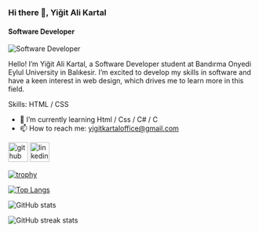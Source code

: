 
### Hi there 👋, Yiğit Ali Kartal
#### Software Developer
![Software Developer](https://arturssmirnovs.github.io/github-profile-readme-generator/images/banner.png)

Hello! I’m Yiğit Ali Kartal, a 
Software Developer student at Bandırma Onyedi Eylul University in Balıkesir. I’m excited to develop my skills in software and have a keen interest in web design, which drives me to learn more in this field.


Skills: HTML / CSS

- 🌱 I’m currently learning Html / Css /  C# / C  
- 📫 How to reach me: yigitkartaloffice@gmail.com 


[<img src='https://cdn.jsdelivr.net/npm/simple-icons@3.0.1/icons/github.svg' alt='github' height='40'>](https://github.com/YigitAliKartal)  [<img src='https://cdn.jsdelivr.net/npm/simple-icons@3.0.1/icons/linkedin.svg' alt='linkedin' height='40'>](https://www.linkedin.com/in/yigitalikartal/)  

[![trophy](https://github-profile-trophy.vercel.app/?username=YigitAliKartal)](https://github.com/ryo-ma/github-profile-trophy)

[![Top Langs](https://github-readme-stats.vercel.app/api/top-langs/?username=YigitAliKartal)](https://github.com/anuraghazra/github-readme-stats)

![GitHub stats](https://github-readme-stats.vercel.app/api?username=YigitAliKartal&show_icons=true)  

![GitHub streak stats](https://streak-stats.demolab.com/?user=YigitAliKartal)  

